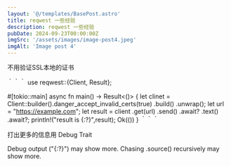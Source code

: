 ```yaml
---
layout: '@/templates/BasePost.astro'
title: reqwest 一些经验
description: reqwest 一些经验
pubDate: 2024-09-23T00:00:00Z
imgSrc: '/assets/images/image-post4.jpeg'
imgAlt: 'Image post 4'
---
```


不用验证SSL本地的证书

｀｀｀
  use reqwest::{Client, Result};

#[tokio::main]
async fn main() -> Result<()> {
  let clinet = Client::builder().danger_accept_invalid_certs(true)
    .build()
    .unwrap();
  let url = "https://example.com";
  let result = client
    .get(url)
    .send()
    .await?
    .text()
    .await?;
    println!("result is {:?}",result);
    Ok(())
}
｀｀｀

打出更多的信息用 Debug Trait

Debug output ("{:?}") may show more. Chasing .source() recursively may show more.

